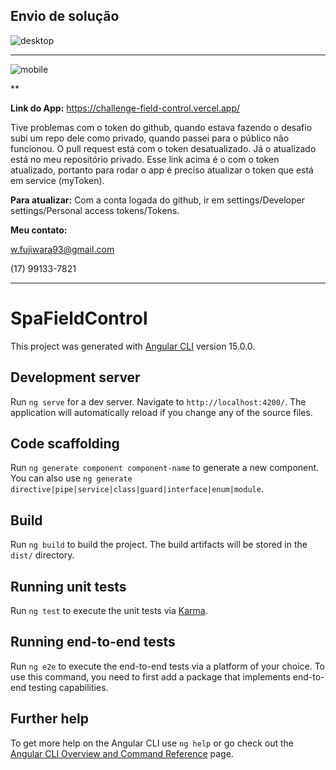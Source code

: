 ## Envio de solução

![desktop](https://user-images.githubusercontent.com/92489038/226201005-aa95538f-6d1b-4912-bc4f-500cf2523835.png)

***

![mobile](https://user-images.githubusercontent.com/92489038/226201013-93a66254-ce8c-4a48-a80e-93c6210dd797.png)

**

**Link do App:**
https://challenge-field-control.vercel.app/

Tive problemas com o token do github, quando estava fazendo o desafio subi um repo dele como privado, quando passei para o público não funcionou. O pull request está com o token desatualizado. Já o atualizado está no meu repositório privado. Esse link acima é o com o token atualizado, portanto para rodar o app é preciso atualizar o token que está em service (myToken).

**Para atualizar:**
Com a conta logada do github, ir em settings/Developer settings/Personal access tokens/Tokens. 

**Meu contato:**

w.fujiwara93@gmail.com

(17) 99133-7821

***

# SpaFieldControl

This project was generated with [Angular CLI](https://github.com/angular/angular-cli) version 15.0.0.

## Development server

Run `ng serve` for a dev server. Navigate to `http://localhost:4200/`. The application will automatically reload if you change any of the source files.

## Code scaffolding

Run `ng generate component component-name` to generate a new component. You can also use `ng generate directive|pipe|service|class|guard|interface|enum|module`.

## Build

Run `ng build` to build the project. The build artifacts will be stored in the `dist/` directory.

## Running unit tests

Run `ng test` to execute the unit tests via [Karma](https://karma-runner.github.io).

## Running end-to-end tests

Run `ng e2e` to execute the end-to-end tests via a platform of your choice. To use this command, you need to first add a package that implements end-to-end testing capabilities.

## Further help

To get more help on the Angular CLI use `ng help` or go check out the [Angular CLI Overview and Command Reference](https://angular.io/cli) page.
